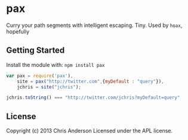 # pax

Curry your path segments with intelligent escaping. Tiny. Used by `hoax`, hopefully

## Getting Started
Install the module with: `npm install pax`

```javascript
var pax = require('pax'),
	site = pax("http://twitter.com",{myDefault : "query"}),
	jchris = site("jchris");

jchris.toString() === "http://twitter.com/jchris?myDefault=query"
```

## License
Copyright (c) 2013 Chris Anderson
Licensed under the APL license.
